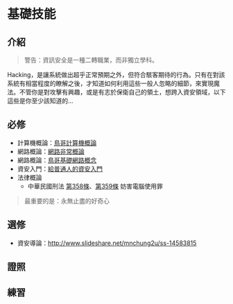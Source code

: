 # 基礎技能

## 介紹

> 警告：資訊安全是一種二轉職業，而非獨立學科。

Hacking，是讓系統做出超乎正常預期之外，但符合駭客期待的行為。只有在對該系統有相當程度的瞭解之後，才知道如何利用這些一般人忽略的細節，來實現魔法。不管你是對攻擊有興趣，或是有志於保衛自己的領土，想跨入資安領域，以下這些是你至少該知道的...

## 必修

* 計算機概論：[鳥哥計算機概論](http://linux.vbird.org/linux_basic/0105computers.php)
* 網路概論：[網路非常概論](http://www.slideshare.net/GuanHsiungLiaw/ss-52836041)
* 網路概論：[鳥哥基礎網路概念](http://linux.vbird.org/linux_server/0110network_basic.php)
* 資安入門：[給普通人的資安入門](http://www.slideshare.net/tylerchen/-10154718)
* 法律概論
  * 中華民國刑法 [第358條](http://law.moj.gov.tw/LawClass/LawSearchNo.aspx?PC=C0000001&DF=&SNo=358)、[第359條](http://law.moj.gov.tw/LawClass/LawSearchNo.aspx?PC=C0000001&DF=&SNo=359) 妨害電腦使用罪

> 最重要的是：永無止盡的好奇心

## 選修

* 資安導論：<http://www.slideshare.net/mnchung2u/ss-14583815>

## 證照

## 練習
